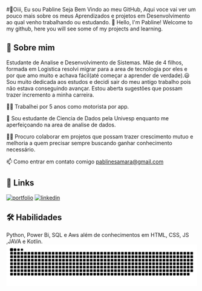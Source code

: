 
#👋Oiii, Eu sou Pabline 
Seja Bem Vindo ao meu GitHub, Aqui voce vai ver um pouco mais sobre os meus Aprendizados e projetos em Desenvolvimento ao qual venho trabalhando ou estudando.
👋 Hello, I'm Pabline! 
Welcome to my github, here you will see some of my projects and learning.
<br>
## 🚀 Sobre mim
Estudante de Analise e Desenvolvimento de Sistemas.
Mãe de 4 filhos, formada em Logistica  resolvi migrar para a area de tecnologia por eles e por que amo muito e achava fácil(até começar a aprender de verdade).<font style="vertical-align: inherit;"><font style="vertical-align: inherit;">😃</font></font>
Sou muito dedicada aos estudos e decidi sair do meu antigo trabalho pois não estava conseguindo avançar.
Estou aberta sugestões que possam trazer incremento a minha carreira.

👩‍💻 Trabalhei por 5 anos como motorista por app.

🧠 Sou estudante de Ciencia de Dados pela Univesp enquanto me aperfeiçoando na area de analise de dados.

👯‍♀️ Procuro colaborar em projetos que possam trazer crescimento mutuo e melhoria a quem precisar sempre buscando ganhar conhecimento necessário.

📫 Como entrar em contato comigo
pablinesamara@gmail.com

## 🔗 Links
[![portfolio](https://img.shields.io/badge/my_portfolio-000?style=for-the-badge&logo=ko-fi&logoColor=white)](https://github.com/pablinesamara)
[![linkedin](https://img.shields.io/badge/linkedin-0A66C2?style=for-the-badge&logo=linkedin&logoColor=white)](https://www.linkedin.com/in/pablinesamara/)



## 🛠 Habilidades
Python, Power Bi, SQL e Aws além de conhecimentos em HTML, CSS, JS ,JAVA e Kotlin.
<picture>
  <source
    media="(prefers-color-scheme: dark)"
    srcset="https://raw.githubusercontent.com/platane/snk/output/github-contribution-grid-snake-dark.svg"
  />
  <source
    media="(prefers-color-scheme: light)"
    srcset="https://raw.githubusercontent.com/platane/snk/output/github-contribution-grid-snake.svg"
  />
  <img
    alt="github contribution grid snake animation"
    src="https://raw.githubusercontent.com/platane/snk/output/github-contribution-grid-snake.svg"
  />
</picture>

